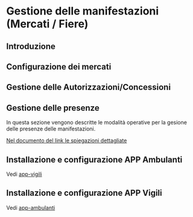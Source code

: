 # Gestione delle manifestazioni (Mercati / Fiere)

## Introduzione

## Configurazione dei mercati

## Gestione delle Autorizzazioni/Concessioni

## Gestione delle presenze
In questa sezione vengono descritte le modalità operative per la gesione delle presenze delle manifestazioni.

[Nel documento del link le spiegazioni dettagliate](./gestione-presenze.md)

## Installazione e configurazione APP Ambulanti

Vedi [app-vigili](./app-vigili)

## Installazione e configurazione APP Vigili

Vedi [app-ambulanti](./app-ambulanti)
